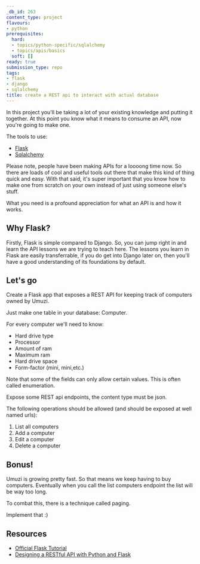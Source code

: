 ```yaml
---
_db_id: 263
content_type: project
flavours:
- python
prerequisites:
  hard:
  - topics/python-specific/sqlalchemy
  - topics/apis/basics
  soft: []
ready: true
submission_type: repo
tags:
- flask
- django
- sqlalchemy
title: create a REST api to interact with actual database
---
```


In this project you'll be taking a lot of your existing knowledge and putting it together. At this point you know what it means to consume an API, now you're going to make one.

The tools to use:

- [Flask](https://palletsprojects.com/p/flask/)
- [Sqlalchemy](https://www.sqlalchemy.org/)

Please note, people have been making APIs for a loooong time now. So there are loads of cool and useful tools out there that make this kind of thing quick and easy. With that said, it's super important that you know how to make one from scratch on your own instead of just using someone else's stuff.

What you need is a profound appreciation for what an API is and how it works.

## Why Flask?

Firstly, Flask is simple compared to Django. So, you can jump right in and learn the API lessons we are trying to teach here. The lessons you learn in Flask are easily transferrable, if you do get into Django later on, then you'll have a good understanding of its foundations by default. 

## Let's go

Create a Flask app that exposes a REST API for keeping track of computers owned by Umuzi.

Just make one table in your database: Computer.

For every computer we'll need to know:

- Hard drive type
- Processor
- Amount of ram
- Maximum ram
- Hard drive space
- Form-factor (mini, mini,etc.)

Note that some of the fields can only allow certain values. This is often called enumeration. 

Expose some REST api endpoints, the content type must be json.

The following operations should be allowed (and should be exposed at well named urls):

1. List all computers
2. Add a computer
3. Edit a computer
4. Delete a computer

## Bonus!

Umuzi is growing pretty fast. So that means we keep having to buy computers. Eventually when you call the list computers endpoint the list will be way too long.

To combat this, there is a technique called paging.

Implement that :)

## Resources

- [Official Flask Tutorial](https://flask.palletsprojects.com/en/1.1.x/)
- [Designing a RESTful API with Python and Flask](https://blog.miguelgrinberg.com/post/designing-a-restful-api-with-python-and-flask)
